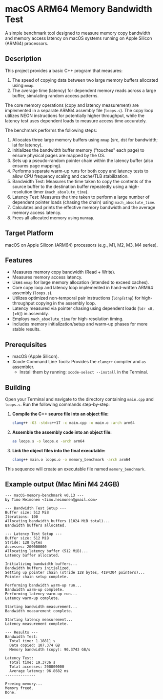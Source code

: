 # macOS ARM64 Memory Bandwidth Test

A simple benchmark tool designed to measure memory copy bandwidth and memory access latency on macOS systems running on Apple Silicon (ARM64) processors.

## Description

This project provides a basic C++ program that measures:
1. The speed of copying data between two large memory buffers allocated using `mmap`.
2. The average time (latency) for dependent memory reads across a large buffer, simulating random access patterns.

The core memory operations (copy and latency measurement) are implemented in a separate ARM64 assembly file (`loops.s`). The copy loop utilizes NEON instructions for potentially higher throughput, while the latency test uses dependent loads to measure access time accurately.

The benchmark performs the following steps:

1.  Allocates three large memory buffers using `mmap` (src, dst for bandwidth; lat for latency).
2.  Initializes the bandwidth buffer memory ("touches" each page) to ensure physical pages are mapped by the OS.
3.  Sets up a pseudo-random pointer chain within the latency buffer (also ensures page mapping).
4.  Performs separate warm-up runs for both copy and latency tests to allow CPU frequency scaling and cache/TLB stabilization.
5.  Bandwidth Test: Measures the time taken to copy the contents of the source buffer to the destination buffer repeatedly using a high-resolution timer (`mach_absolute_time`).
6.  Latency Test: Measures the time taken to perform a large number of dependent pointer loads (chasing the chain) using `mach_absolute_time`.
7.  Calculates and prints the effective memory bandwidth and the average memory access latency.
8.  Frees all allocated memory using `munmap`.

## Target Platform

macOS on Apple Silicon (ARM64) processors (e.g., M1, M2, M3, M4 series).

## Features

* Measures memory copy bandwidth (Read + Write).
* Measures memory access latency.
* Uses `mmap` for large memory allocation (intended to exceed caches).
* Core copy loop and latency loop implemented in hand-written ARM64 assembly (`loops.s`).
* Utilizes optimized non-temporal pair instructions (`ldnp`/`stnp`) for high-throughput copying in the assembly loop.
* Latency measured via pointer chasing using dependent loads (`ldr x0, [x0]`) in assembly.
* Employs `mach_absolute_time` for high-resolution timing.
* Includes memory initialization/setup and warm-up phases for more stable results.

## Prerequisites

* macOS (Apple Silicon).
* Xcode Command Line Tools: Provides the `clang++` compiler and `as` assembler.
    * Install them by running: `xcode-select --install` in the Terminal.

## Building

Open your Terminal and navigate to the directory containing `main.cpp` and `loops.s`. Run the following commands step-by-step:

1.  **Compile the C++ source file into an object file:** 
    ```bash
    clang++ -O3 -std=c++17 -c main.cpp -o main.o -arch arm64
    ```

2.  **Assemble the assembly code into an object file:** 
    ```bash
    as loops.s -o loops.o -arch arm64
    ```

3.  **Link the object files into the final executable:** 
    ```bash
    clang++ main.o loops.o -o memory_benchmark -arch arm64
    ```
This sequence will create an executable file named `memory_benchmark`.

## Example output (Mac Mini M4 24GB)
```text
--- macOS-memory-benchmark v0.13 ---
by Timo Heimonen <timo.heimonen@gmail.com>

--- Bandwidth Test Setup ---
Buffer size: 512 MiB
Iterations: 100
Allocating bandwidth buffers (1024 MiB total)...
Bandwidth buffers allocated.

--- Latency Test Setup ---
Buffer size: 512 MiB
Stride: 128 bytes
Accesses: 200000000
Allocating latency buffer (512 MiB)...
Latency buffer allocated.

Initializing bandwidth buffers...
Bandwidth buffers initialized.
Setting up pointer chain (stride 128 bytes, 4194304 pointers)...
Pointer chain setup complete.

Performing bandwidth warm-up run...
Bandwidth warm-up complete.
Performing latency warm-up run...
Latency warm-up complete.

Starting bandwidth measurement...
Bandwidth measurement complete.

Starting latency measurement...
Latency measurement complete.

--- Results ---
Bandwidth Test:
  Total time: 1.18811 s
  Data copied: 107.374 GB
  Memory bandwidth (copy): 90.3743 GB/s

Latency Test:
  Total time: 19.3736 s
  Total accesses: 200000000
  Average latency: 96.8682 ns
--------------

Freeing memory...
Memory freed.
Done.